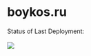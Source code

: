 # boykos.ru

Status of Last Deployment:<br><br>
<img src="https://github.com/boyko1989/boykos.ru/workflows/php-deploy/badge.svg?branch=master"><br>
